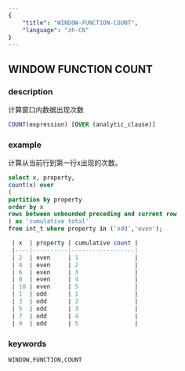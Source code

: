 ```yaml
---
{
    "title": "WINDOW-FUNCTION-COUNT",
    "language": "zh-CN"
}
---
```


<!--  Licensed to the Apache Software Foundation (ASF) under one or more contributor license agreements.  See the NOTICE file distributed with this work for additional information regarding copyright ownership.  The ASF licenses this file to you under the Apache License, Version 2.0 (the "License"); you may not use this file except in compliance with the License.  You may obtain a copy of the License at

  http://www.apache.org/licenses/LICENSE-2.0

Unless required by applicable law or agreed to in writing, software distributed under the License is distributed on an "AS IS" BASIS, WITHOUT WARRANTIES OR CONDITIONS OF ANY KIND, either express or implied.  See the License for the specific language governing permissions and limitations under the License. -->

## WINDOW FUNCTION COUNT
### description

计算窗口内数据出现次数

```sql
COUNT(expression) [OVER (analytic_clause)]
```

### example

计算从当前行到第一行x出现的次数。

```sql
select x, property,   
count(x) over   
(   
partition by property    
order by x    
rows between unbounded preceding and current row    
) as 'cumulative total'    
from int_t where property in ('odd','even');

 | x  | property | cumulative count |
 |----|----------|------------------|
 | 2  | even     | 1                |
 | 4  | even     | 2                |
 | 6  | even     | 3                |
 | 8  | even     | 4                |
 | 10 | even     | 5                |
 | 1  | odd      | 1                |
 | 3  | odd      | 2                |
 | 5  | odd      | 3                |
 | 7  | odd      | 4                |
 | 9  | odd      | 5                |
```

### keywords

    WINDOW,FUNCTION,COUNT